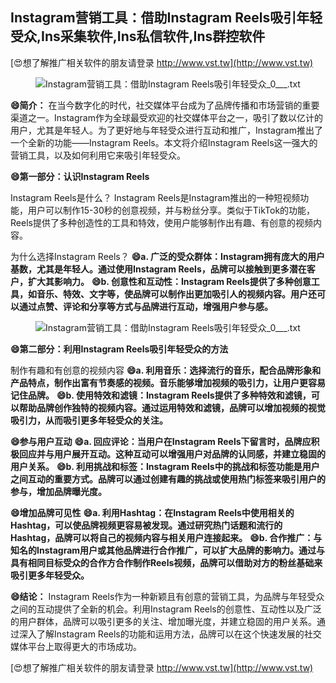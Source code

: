 ## **Instagram营销工具：借助Instagram Reels吸引年轻受众,Ins采集软件,Ins私信软件,Ins群控软件**

[😍想了解推广相关软件的朋友请登录 http://www.vst.tw](http://www.vst.tw)

 <center><img src="https://vst.tw/MP4/tuiguang/png/7.png" alt="Instagram营销工具：借助Instagram Reels吸引年轻受众_0___.txt"></center>

**😄简介：**
在当今数字化的时代，社交媒体平台成为了品牌传播和市场营销的重要渠道之一。Instagram作为全球最受欢迎的社交媒体平台之一，吸引了数以亿计的用户，尤其是年轻人。为了更好地与年轻受众进行互动和推广，Instagram推出了一个全新的功能——Instagram Reels。本文将介绍Instagram Reels这一强大的营销工具，以及如何利用它来吸引年轻受众。

**😄第一部分：认识Instagram Reels**

Instagram Reels是什么？
Instagram Reels是Instagram推出的一种短视频功能，用户可以制作15-30秒的创意视频，并与粉丝分享。类似于TikTok的功能，Reels提供了多种创造性的工具和特效，使用户能够制作出有趣、有创意的视频内容。

为什么选择Instagram Reels？
**😄a. 广泛的受众群体：Instagram拥有庞大的用户基数，尤其是年轻人。通过使用Instagram Reels，品牌可以接触到更多潜在客户，扩大其影响力。**
**😄b. 创意性和互动性：Instagram Reels提供了多种创意工具，如音乐、特效、文字等，使品牌可以制作出更加吸引人的视频内容。用户还可以通过点赞、评论和分享等方式与品牌进行互动，增强用户参与感。**

 <center><img src="https://vst.tw/MP4/tuiguang/png/8.png" alt="Instagram营销工具：借助Instagram Reels吸引年轻受众_0___.txt"></center>

**😄第二部分：利用Instagram Reels吸引年轻受众的方法**

制作有趣和有创意的视频内容
**😄a. 利用音乐：选择流行的音乐，配合品牌形象和产品特点，制作出富有节奏感的视频。音乐能够增加视频的吸引力，让用户更容易记住品牌。**
**😄b. 使用特效和滤镜：Instagram Reels提供了多种特效和滤镜，可以帮助品牌创作独特的视频内容。通过运用特效和滤镜，品牌可以增加视频的视觉吸引力，从而吸引更多年轻受众的关注。**

**😄参与用户互动**
**😄a. 回应评论：当用户在Instagram Reels下留言时，品牌应积极回应并与用户展开互动。这种互动可以增强用户对品牌的认同感，并建立稳固的用户关系。**
**😄b. 利用挑战和标签：Instagram Reels中的挑战和标签功能是用户之间互动的重要方式。品牌可以通过创建有趣的挑战或使用热门标签来吸引用户的参与，增加品牌曝光度。**

**😄增加品牌可见性**
**😄a. 利用Hashtag：在Instagram Reels中使用相关的Hashtag，可以使品牌视频更容易被发现。通过研究热门话题和流行的Hashtag，品牌可以将自己的视频内容与相关用户连接起来。**
**😄b. 合作推广：与知名的Instagram用户或其他品牌进行合作推广，可以扩大品牌的影响力。通过与具有相同目标受众的合作方合作制作Reels视频，品牌可以借助对方的粉丝基础来吸引更多年轻受众。**

**😄结论：**
Instagram Reels作为一种新颖且有创意的营销工具，为品牌与年轻受众之间的互动提供了全新的机会。利用Instagram Reels的创意性、互动性以及广泛的用户群体，品牌可以吸引更多的关注、增加曝光度，并建立稳固的用户关系。通过深入了解Instagram Reels的功能和运用方法，品牌可以在这个快速发展的社交媒体平台上取得更大的市场成功。

[😍想了解推广相关软件的朋友请登录 http://www.vst.tw](http://www.vst.tw)



